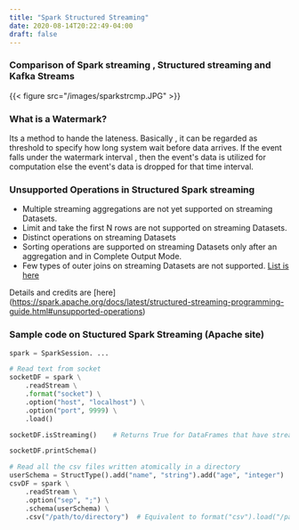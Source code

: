 ```yaml
---
title: "Spark Structured Streaming"
date: 2020-08-14T20:22:49-04:00
draft: false
---
```


### Comparison of Spark streaming , Structured streaming and Kafka Streams
{{< figure src="/images/sparkstrcmp.JPG" >}}


### What is a Watermark?
Its a method to hande the lateness. Basically , it can be regarded as threshold to specify how long system wait before data arrives. If the event falls under the watermark interval , then the event's data is utilized for computation else the event's data is dropped for that time interval.

###  Unsupported Operations in Structured Spark streaming

- Multiple streaming aggregations are not yet supported on streaming Datasets.
- Limit and take the first N rows are not supported on streaming Datasets.
- Distinct operations on streaming Datasets
- Sorting operations are supported on streaming Datasets only after an aggregation and in Complete Output Mode.
- Few types of outer joins on streaming Datasets are not supported. [List is here](https://spark.apache.org/docs/latest/structured-streaming-programming-guide.html#support-matrix-for-joins-in-streaming-queries)

Details and credits are [here] (https://spark.apache.org/docs/latest/structured-streaming-programming-guide.html#unsupported-operations)

### Sample code on Stuctured Spark Streaming (Apache site)

```python
spark = SparkSession. ...

# Read text from socket
socketDF = spark \
    .readStream \
    .format("socket") \
    .option("host", "localhost") \
    .option("port", 9999) \
    .load()

socketDF.isStreaming()    # Returns True for DataFrames that have streaming sources

socketDF.printSchema()

# Read all the csv files written atomically in a directory
userSchema = StructType().add("name", "string").add("age", "integer")
csvDF = spark \
    .readStream \
    .option("sep", ";") \
    .schema(userSchema) \
    .csv("/path/to/directory")  # Equivalent to format("csv").load("/path/to/directory")
```